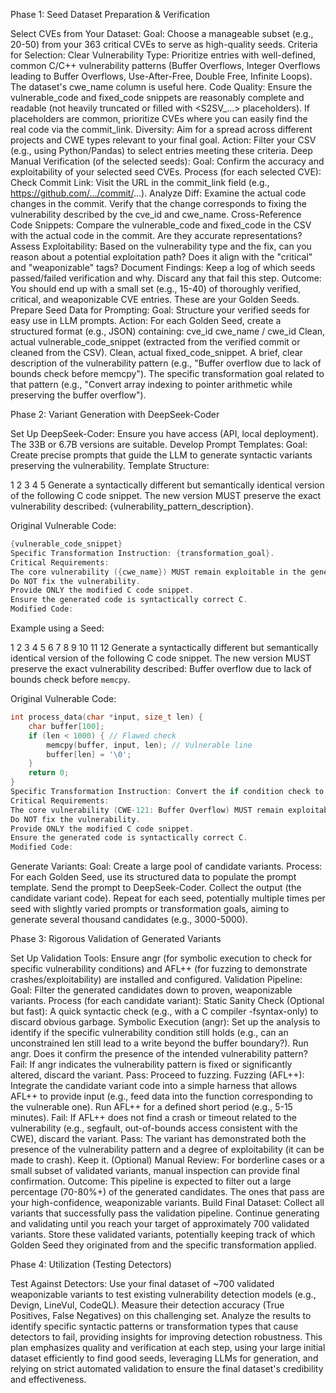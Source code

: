 Phase 1: Seed Dataset Preparation & Verification

Select CVEs from Your Dataset:
Goal: Choose a manageable subset (e.g., 20-50) from your 363 critical CVEs to serve as high-quality seeds.
Criteria for Selection:
Clear Vulnerability Type: Prioritize entries with well-defined, common C/C++ vulnerability patterns (Buffer Overflows, Integer Overflows leading to Buffer Overflows, Use-After-Free, Double Free, Infinite Loops). The dataset's cwe_name column is useful here.
Code Quality: Ensure the vulnerable_code and fixed_code snippets are reasonably complete and readable (not heavily truncated or filled with <S2SV_...> placeholders). If placeholders are common, prioritize CVEs where you can easily find the real code via the commit_link.
Diversity: Aim for a spread across different projects and CWE types relevant to your final goal.
Action: Filter your CSV (e.g., using Python/Pandas) to select entries meeting these criteria.
Deep Manual Verification (of the selected seeds):
Goal: Confirm the accuracy and exploitability of your selected seed CVEs.
Process (for each selected CVE):
Check Commit Link: Visit the URL in the commit_link field (e.g., https://github.com/.../commit/...).
Analyze Diff: Examine the actual code changes in the commit. Verify that the change corresponds to fixing the vulnerability described by the cve_id and cwe_name.
Cross-Reference Code Snippets: Compare the vulnerable_code and fixed_code in the CSV with the actual code in the commit. Are they accurate representations?
Assess Exploitability: Based on the vulnerability type and the fix, can you reason about a potential exploitation path? Does it align with the "critical" and "weaponizable" tags?
Document Findings: Keep a log of which seeds passed/failed verification and why. Discard any that fail this step.
Outcome: You should end up with a small set (e.g., 15-40) of thoroughly verified, critical, and weaponizable CVE entries. These are your Golden Seeds.
Prepare Seed Data for Prompting:
Goal: Structure your verified seeds for easy use in LLM prompts.
Action: For each Golden Seed, create a structured format (e.g., JSON) containing:
cve_id
cwe_name / cwe_id
Clean, actual vulnerable_code_snippet (extracted from the verified commit or cleaned from the CSV).
Clean, actual fixed_code_snippet.
A brief, clear description of the vulnerability pattern (e.g., "Buffer overflow due to lack of bounds check before memcpy").
The specific transformation goal related to that pattern (e.g., "Convert array indexing to pointer arithmetic while preserving the buffer overflow").


Phase 2: Variant Generation with DeepSeek-Coder

Set Up DeepSeek-Coder:
Ensure you have access (API, local deployment). The 33B or 6.7B versions are suitable.
Develop Prompt Templates:
Goal: Create precise prompts that guide the LLM to generate syntactic variants preserving the vulnerability.
Template Structure:


1
2
3
4
5
Generate a syntactically different but semantically identical version of the following C code snippet. The new version MUST preserve the exact vulnerability described: {vulnerability_pattern_description}.

Original Vulnerable Code:
```c
{vulnerable_code_snippet}
Specific Transformation Instruction: {transformation_goal}.
Critical Requirements:
The core vulnerability ({cwe_name}) MUST remain exploitable in the generated variant.
Do NOT fix the vulnerability.
Provide ONLY the modified C code snippet.
Ensure the generated code is syntactically correct C.
Modified Code:
```
Example using a Seed:


1
2
3
4
5
6
7
8
9
10
11
12
Generate a syntactically different but semantically identical version of the following C code snippet. The new version MUST preserve the exact vulnerability described: Buffer overflow due to lack of bounds check before `memcpy`.

Original Vulnerable Code:
```c
int process_data(char *input, size_t len) {
    char buffer[100];
    if (len < 1000) { // Flawed check
        memcpy(buffer, input, len); // Vulnerable line
        buffer[len] = '\0';
    }
    return 0;
}
Specific Transformation Instruction: Convert the if condition check to use a goto statement and change the memcpy call to a manual for loop for copying data.
Critical Requirements:
The core vulnerability (CWE-121: Buffer Overflow) MUST remain exploitable in the generated variant.
Do NOT fix the vulnerability.
Provide ONLY the modified C code snippet.
Ensure the generated code is syntactically correct C.
Modified Code:
```
Generate Variants:
Goal: Create a large pool of candidate variants.
Process:
For each Golden Seed, use its structured data to populate the prompt template.
Send the prompt to DeepSeek-Coder.
Collect the output (the candidate variant code).
Repeat for each seed, potentially multiple times per seed with slightly varied prompts or transformation goals, aiming to generate several thousand candidates (e.g., 3000-5000).


Phase 3: Rigorous Validation of Generated Variants

Set Up Validation Tools:
Ensure angr (for symbolic execution to check for specific vulnerability conditions) and AFL++ (for fuzzing to demonstrate crashes/exploitability) are installed and configured.
Validation Pipeline:
Goal: Filter the generated candidates down to proven, weaponizable variants.
Process (for each candidate variant):
Static Sanity Check (Optional but fast): A quick syntactic check (e.g., with a C compiler -fsyntax-only) to discard obvious garbage.
Symbolic Execution (angr):
Set up the analysis to identify if the specific vulnerability condition still holds (e.g., can an unconstrained len still lead to a write beyond the buffer boundary?).
Run angr. Does it confirm the presence of the intended vulnerability pattern?
Fail: If angr indicates the vulnerability pattern is fixed or significantly altered, discard the variant.
Pass: Proceed to fuzzing.
Fuzzing (AFL++):
Integrate the candidate variant code into a simple harness that allows AFL++ to provide input (e.g., feed data into the function corresponding to the vulnerable one).
Run AFL++ for a defined short period (e.g., 5-15 minutes).
Fail: If AFL++ does not find a crash or timeout related to the vulnerability (e.g., segfault, out-of-bounds access consistent with the CWE), discard the variant.
Pass: The variant has demonstrated both the presence of the vulnerability pattern and a degree of exploitability (it can be made to crash). Keep it.
(Optional) Manual Review: For borderline cases or a small subset of validated variants, manual inspection can provide final confirmation.
Outcome: This pipeline is expected to filter out a large percentage (70-80%+) of the generated candidates. The ones that pass are your high-confidence, weaponizable variants.
Build Final Dataset:
Collect all variants that successfully pass the validation pipeline.
Continue generating and validating until you reach your target of approximately 700 validated variants.
Store these validated variants, potentially keeping track of which Golden Seed they originated from and the specific transformation applied.


Phase 4: Utilization (Testing Detectors)

Test Against Detectors:
Use your final dataset of ~700 validated weaponizable variants to test existing vulnerability detection models (e.g., Devign, LineVul, CodeQL).
Measure their detection accuracy (True Positives, False Negatives) on this challenging set.
Analyze the results to identify specific syntactic patterns or transformation types that cause detectors to fail, providing insights for improving detection robustness.
This plan emphasizes quality and verification at each step, using your large initial dataset efficiently to find good seeds, leveraging LLMs for generation, and relying on strict automated validation to ensure the final dataset's credibility and effectiveness.